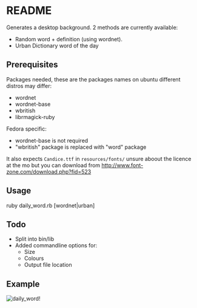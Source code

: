 # README

Generates a desktop background. 2 methods are currently available:

 * Random word + definition (using wordnet).
 * Urban Dictionary word of the day

## Prerequisites
Packages needed, these are the packages names on ubuntu different distros may differ:

 * wordnet
 * wordnet-base
 * wbritish
 * librmagick-ruby

Fedora specific:

 * wordnet-base is not required
 * "wbritish" package is replaced with "word" package
 
It also expects `Candice.ttf` in `resources/fonts/` unsure aboout the licence at the mo but you can download from <http://www.font-zone.com/download.php?fid=523>

## Usage
ruby daily_word.rb [wordnet|urban]

## Todo

 * Split into bin/lib
 * Added commandline options for:
   - Size
   - Colours
   - Output file location
  
## Example
![daily_word!](http://github.com/orangemug/gen_wallpaper/raw/master/daily_word/examples/unicorn_cropped.png)
